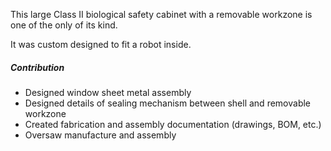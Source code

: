 This large Class II biological safety cabinet with a removable workzone is one of the only of its kind.

It was custom designed to fit a robot inside.

##### Contribution

- Designed window sheet metal assembly
- Designed details of sealing mechanism between shell and removable workzone
- Created fabrication and assembly documentation (drawings, BOM, etc.)
- Oversaw manufacture and assembly
